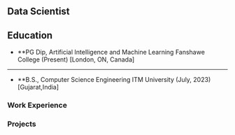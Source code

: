 ## Data Scientist 

## Education

- **PG Dip, Artificial Intelligence and Machine Learning    Fanshawe College (Present)  [London, ON, Canada]
---
- **B.S., Computer Science Engineering                      ITM University (July, 2023) [Gujarat,India]

### Work Experience 


### Projects 
